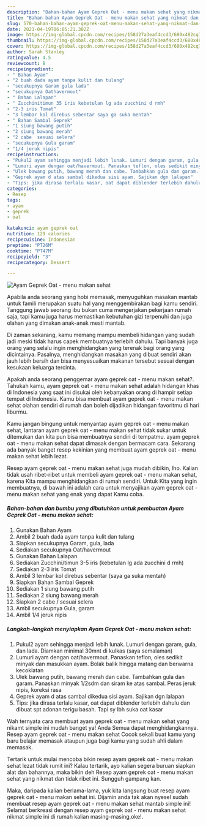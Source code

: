 ```yaml
---
description: "Bahan-bahan Ayam Geprek Oat - menu makan sehat yang nikmat dan Mudah Dibuat"
title: "Bahan-bahan Ayam Geprek Oat - menu makan sehat yang nikmat dan Mudah Dibuat"
slug: 570-bahan-bahan-ayam-geprek-oat-menu-makan-sehat-yang-nikmat-dan-mudah-dibuat
date: 2021-04-19T06:05:21.302Z
image: https://img-global.cpcdn.com/recipes/158d27a3eaf4ccd3/680x482cq70/ayam-geprek-oat-menu-makan-sehat-foto-resep-utama.jpg
thumbnail: https://img-global.cpcdn.com/recipes/158d27a3eaf4ccd3/680x482cq70/ayam-geprek-oat-menu-makan-sehat-foto-resep-utama.jpg
cover: https://img-global.cpcdn.com/recipes/158d27a3eaf4ccd3/680x482cq70/ayam-geprek-oat-menu-makan-sehat-foto-resep-utama.jpg
author: Sarah Stanley
ratingvalue: 4.5
reviewcount: 8
recipeingredient:
- " Bahan Ayam"
- "2 buah dada ayam tanpa kulit dan tulang"
- "secukupnya Garam gula lada"
- "secukupnya Oathavermout"
- " Bahan Lalapan"
- " Zucchinitimun 35 iris kebetulan lg ada zucchini d rmh"
- "2-3 iris Tomat"
- "3 lembar kol direbus sebentar saya ga suka mentah"
- " Bahan Sambal Geprek"
- "1 siung bawang putih"
- "2 siung bawang merah"
- "2 cabe  sesuai selera"
- "secukupnya Gula garam"
- "1/4 jeruk nipis"
recipeinstructions:
- "Pukul2 ayam sehingga menjadi lebih lunak. Lumuri dengan garam, gula, dan lada. Diamkan minimal 30mnt di kulkas (saya semalaman)"
- "Lumuri ayam dengan oat/havermout. Panaskan teflon, oles sedikit minyak dan masukkan ayam. Bolak balik hingga matang dan berwarna kecoklatan"
- "Ulek bawang putih, bawang merah dan cabe. Tambahkan gula dan garam. Panaskan minyak 1/2sdm dan siram ke atas sambal. Peras jeruk nipis, koreksi rasa"
- "Geprek ayam d atas sambal dikedua sisi ayam. Sajikan dgn lalapan"
- "Tips: jika dirasa terlalu kasar, oat dapat diblender terlebih dahulu dan dibuat spt adonan terigu basah. Tapi sy lbh suka oat kasar"
categories:
- Resep
tags:
- ayam
- geprek
- oat

katakunci: ayam geprek oat 
nutrition: 129 calories
recipecuisine: Indonesian
preptime: "PT26M"
cooktime: "PT47M"
recipeyield: "3"
recipecategory: Dessert

---
```



![Ayam Geprek Oat - menu makan sehat](https://img-global.cpcdn.com/recipes/158d27a3eaf4ccd3/680x482cq70/ayam-geprek-oat-menu-makan-sehat-foto-resep-utama.jpg)

Apabila anda seorang yang hobi memasak, menyuguhkan masakan mantab untuk famili merupakan suatu hal yang menggembirakan bagi kamu sendiri. Tanggung jawab seorang ibu bukan cuma mengerjakan pekerjaan rumah saja, tapi kamu juga harus memastikan kebutuhan gizi terpenuhi dan juga olahan yang dimakan anak-anak mesti mantab.

Di zaman  sekarang, kamu memang mampu membeli hidangan yang sudah jadi meski tidak harus capek membuatnya terlebih dahulu. Tapi banyak juga orang yang selalu ingin menghidangkan yang terenak bagi orang yang dicintainya. Pasalnya, menghidangkan masakan yang dibuat sendiri akan jauh lebih bersih dan bisa menyesuaikan makanan tersebut sesuai dengan kesukaan keluarga tercinta. 



Apakah anda seorang penggemar ayam geprek oat - menu makan sehat?. Tahukah kamu, ayam geprek oat - menu makan sehat adalah hidangan khas di Indonesia yang saat ini disukai oleh kebanyakan orang di hampir setiap tempat di Indonesia. Kamu bisa membuat ayam geprek oat - menu makan sehat olahan sendiri di rumah dan boleh dijadikan hidangan favoritmu di hari liburmu.

Kamu jangan bingung untuk menyantap ayam geprek oat - menu makan sehat, lantaran ayam geprek oat - menu makan sehat tidak sukar untuk ditemukan dan kita pun bisa membuatnya sendiri di tempatmu. ayam geprek oat - menu makan sehat dapat dimasak dengan bermacam cara. Sekarang ada banyak banget resep kekinian yang membuat ayam geprek oat - menu makan sehat lebih lezat.

Resep ayam geprek oat - menu makan sehat juga mudah dibikin, lho. Kalian tidak usah ribet-ribet untuk membeli ayam geprek oat - menu makan sehat, karena Kita mampu menghidangkan di rumah sendiri. Untuk Kita yang ingin membuatnya, di bawah ini adalah cara untuk menyajikan ayam geprek oat - menu makan sehat yang enak yang dapat Kamu coba.

<!--inarticleads1-->

##### Bahan-bahan dan bumbu yang dibutuhkan untuk pembuatan Ayam Geprek Oat - menu makan sehat:

1. Gunakan  Bahan Ayam
1. Ambil 2 buah dada ayam tanpa kulit dan tulang
1. Siapkan secukupnya Garam, gula, lada
1. Sediakan secukupnya Oat/havermout
1. Gunakan  Bahan Lalapan
1. Sediakan  Zucchini/timun 3-5 iris (kebetulan lg ada zucchini d rmh)
1. Sediakan 2-3 iris Tomat
1. Ambil 3 lembar kol direbus sebentar (saya ga suka mentah)
1. Siapkan  Bahan Sambal Geprek
1. Sediakan 1 siung bawang putih
1. Sediakan 2 siung bawang merah
1. Siapkan 2 cabe / sesuai selera
1. Ambil secukupnya Gula, garam
1. Ambil 1/4 jeruk nipis




<!--inarticleads2-->

##### Langkah-langkah menyiapkan Ayam Geprek Oat - menu makan sehat:

1. Pukul2 ayam sehingga menjadi lebih lunak. Lumuri dengan garam, gula, dan lada. Diamkan minimal 30mnt di kulkas (saya semalaman)
1. Lumuri ayam dengan oat/havermout. Panaskan teflon, oles sedikit minyak dan masukkan ayam. Bolak balik hingga matang dan berwarna kecoklatan
1. Ulek bawang putih, bawang merah dan cabe. Tambahkan gula dan garam. Panaskan minyak 1/2sdm dan siram ke atas sambal. Peras jeruk nipis, koreksi rasa
1. Geprek ayam d atas sambal dikedua sisi ayam. Sajikan dgn lalapan
1. Tips: jika dirasa terlalu kasar, oat dapat diblender terlebih dahulu dan dibuat spt adonan terigu basah. Tapi sy lbh suka oat kasar




Wah ternyata cara membuat ayam geprek oat - menu makan sehat yang nikamt simple ini mudah banget ya! Anda Semua dapat menghidangkannya. Resep ayam geprek oat - menu makan sehat Cocok sekali buat kamu yang baru belajar memasak ataupun juga bagi kamu yang sudah ahli dalam memasak.

Tertarik untuk mulai mencoba bikin resep ayam geprek oat - menu makan sehat lezat tidak rumit ini? Kalau tertarik, ayo kalian segera buruan siapkan alat dan bahannya, maka bikin deh Resep ayam geprek oat - menu makan sehat yang nikmat dan tidak ribet ini. Sungguh gampang kan. 

Maka, daripada kalian berlama-lama, yuk kita langsung buat resep ayam geprek oat - menu makan sehat ini. Dijamin anda tak akan nyesel sudah membuat resep ayam geprek oat - menu makan sehat mantab simple ini! Selamat berkreasi dengan resep ayam geprek oat - menu makan sehat nikmat simple ini di rumah kalian masing-masing,oke!.

